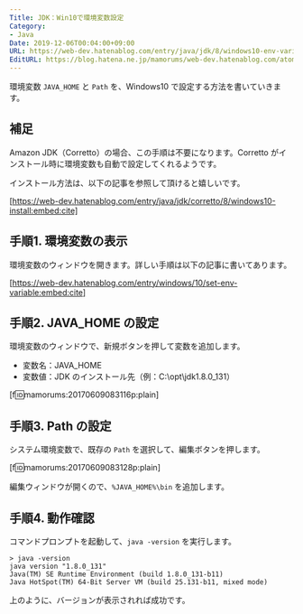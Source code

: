 ```yaml
---
Title: JDK：Win10で環境変数設定
Category:
- Java
Date: 2019-12-06T00:04:00+09:00
URL: https://web-dev.hatenablog.com/entry/java/jdk/8/windows10-env-variables
EditURL: https://blog.hatena.ne.jp/mamorums/web-dev.hatenablog.com/atom/entry/13355765958053540311
---
```


環境変数 `JAVA_HOME` と `Path` を、Windows10 で設定する方法を書いていきます。


## 補足
Amazon JDK（Corretto）の場合、この手順は不要になります。Corretto がインストール時に環境変数も自動で設定してくれるようです。 

インストール方法は、以下の記事を参照して頂けると嬉しいです。

[https://web-dev.hatenablog.com/entry/java/jdk/corretto/8/windows10-install:embed:cite]


## 手順1. 環境変数の表示
環境変数のウィンドウを開きます。詳しい手順は以下の記事に書いてあります。

[https://web-dev.hatenablog.com/entry/windows/10/set-env-variable:embed:cite]


## 手順2. JAVA_HOME の設定
環境変数のウィンドウで、新規ボタンを押して変数を追加します。

- 変数名：JAVA_HOME
- 変数値：JDK のインストール先（例：C:\opt\jdk1.8.0_131）

[f:id:mamorums:20170609083116p:plain]


## 手順3. Path の設定
システム環境変数で、既存の `Path` を選択して、編集ボタンを押します。

[f:id:mamorums:20170609083128p:plain]

編集ウィンドウが開くので、`%JAVA_HOME%\bin` を追加します。


## 手順4. 動作確認
コマンドプロンプトを起動して、`java -version` を実行します。

```
> java -version
java version "1.8.0_131"
Java(TM) SE Runtime Environment (build 1.8.0_131-b11)
Java HotSpot(TM) 64-Bit Server VM (build 25.131-b11, mixed mode)
```

上のように、バージョンが表示されれば成功です。
